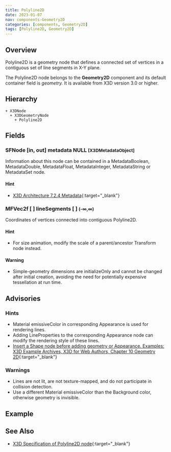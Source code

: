 ```yaml
---
title: Polyline2D
date: 2023-01-07
nav: components-Geometry2D
categories: [components, Geometry2D]
tags: [Polyline2D, Geometry2D]
---
```

<style>
.post h3 {
  word-spacing: 0.2em;
}
</style>

## Overview

Polyline2D is a geometry node that defines a connected set of vertices in a contiguous set of line segments in X-Y plane.

The Polyline2D node belongs to the **Geometry2D** component and its default container field is *geometry.* It is available from X3D version 3.0 or higher.

## Hierarchy

```
+ X3DNode
  + X3DGeometryNode
    + Polyline2D
```

## Fields

### SFNode [in, out] **metadata** NULL <small>[X3DMetadataObject]</small>

Information about this node can be contained in a MetadataBoolean, MetadataDouble, MetadataFloat, MetadataInteger, MetadataString or MetadataSet node.

#### Hint

- [X3D Architecture 7.2.4 Metadata](https://www.web3d.org/specifications/X3Dv4Draft/ISO-IEC19775-1v4-IS.proof//Part01/components/core.html#Metadata){:target="_blank"}

### MFVec2f [ ] **lineSegments** [ ] <small>(-∞,∞)</small>

Coordinates of vertices connected into contiguous Polyline2D.

#### Hint

- For size animation, modify the scale of a parent/ancestor Transform node instead.

#### Warning

- Simple-geometry dimensions are initializeOnly and cannot be changed after initial creation, avoiding the need for potentially expensive tessellation at run time.

## Advisories

### Hints

- Material emissiveColor in corresponding Appearance is used for rendering lines.
- Adding LineProperties to the corresponding Appearance node can modify the rendering style of these lines.
- [Insert a Shape node before adding geometry or Appearance. Examples: X3D Example Archives, X3D for Web Authors, Chapter 10 Geometry 2D](https://www.web3d.org/x3d/content/examples/X3dForWebAuthors/Chapter10Geometry2D){:target="_blank"}

### Warnings

- Lines are not lit, are not texture-mapped, and do not participate in collision detection.
- Use a different Material emissiveColor than the Background color, otherwise geometry is invisible.

## Example

<x3d-canvas src="https://create3000.github.io/media/examples/Geometry2D/Polyline2D/Polyline2D.x3d" update="auto"></x3d-canvas>

## See Also

- [X3D Specification of Polyline2D node](https://www.web3d.org/documents/specifications/19775-1/V4.0/Part01/components/geometry2D.html#Polyline2D){:target="_blank"}
